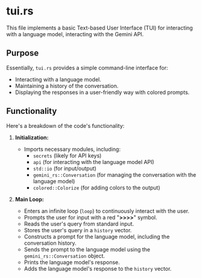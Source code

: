 # tui.rs

This file implements a basic Text-based User Interface (TUI) for interacting with a language model, interacting with the Gemini API.

## Purpose

Essentially, `tui.rs` provides a simple command-line interface for:

*   Interacting with a language model.
*   Maintaining a history of the conversation.
*   Displaying the responses in a user-friendly way with colored prompts.

## Functionality

Here's a breakdown of the code's functionality:

1.  **Initialization:**
    *   Imports necessary modules, including:
        *   `secrets` (likely for API keys)
        *   `api` (for interacting with the language model API)
        *   `std::io` (for input/output)
        *   `gemini_rs::Conversation` (for managing the conversation with the language model)
        *   `colored::Colorize` (for adding colors to the output)

2.  **Main Loop:**
    *   Enters an infinite loop (`loop`) to continuously interact with the user.
    *   Prompts the user for input with a red "**>>>>**" symbol.
    *   Reads the user's query from standard input.
    *   Stores the user's query in a `history` vector.
    *   Constructs a prompt for the language model, including the conversation history.
    *   Sends the prompt to the language model using the `gemini_rs::Conversation` object.
    *   Prints the language model's response.
    *   Adds the language model's response to the `history` vector.